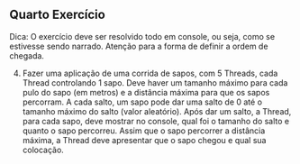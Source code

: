 ## Quarto Exercício
Dica: O exercício deve ser resolvido todo em console, ou seja, como se estivesse sendo narrado. Atenção para a forma de definir a ordem de chegada.

4) Fazer uma aplicação de uma corrida de sapos, com 5 Threads, cada Thread controlando 1 sapo. Deve haver um tamanho máximo para cada pulo do sapo (em metros) e a distância máxima para que os sapos percorram. A cada salto, um sapo pode dar uma salto de 0 até o tamanho máximo do salto (valor aleatório). Após dar um salto, a Thread, para cada sapo, deve mostrar no console, qual foi o tamanho do salto e quanto o sapo percorreu. Assim que o sapo percorrer a distância máxima, a Thread deve apresentar que o sapo chegou e qual sua colocação.